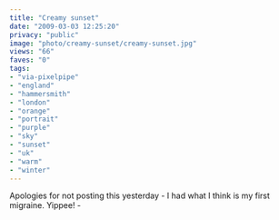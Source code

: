 ```yaml
---
title: "Creamy sunset"
date: "2009-03-03 12:25:20"
privacy: "public"
image: "photo/creamy-sunset/creamy-sunset.jpg"
views: "66"
faves: "0"
tags:
- "via-pixelpipe"
- "england"
- "hammersmith"
- "london"
- "orange"
- "portrait"
- "purple"
- "sky"
- "sunset"
- "uk"
- "warm"
- "winter"
---
```

Apologies for not posting this yesterday - I had what I think is my first migraine. Yippee! - <a href="/photos/2009/03/03/creamy-sunset"></a>
